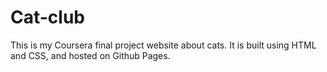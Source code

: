 # Cat-club 
This is my Coursera final project website about cats.
It is built using HTML and CSS, and hosted on Github Pages.
